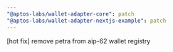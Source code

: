 ```yaml
---
"@aptos-labs/wallet-adapter-core": patch
"@aptos-labs/wallet-adapter-nextjs-example": patch
---
```


[hot fix] remove petra from aip-62 wallet registry
